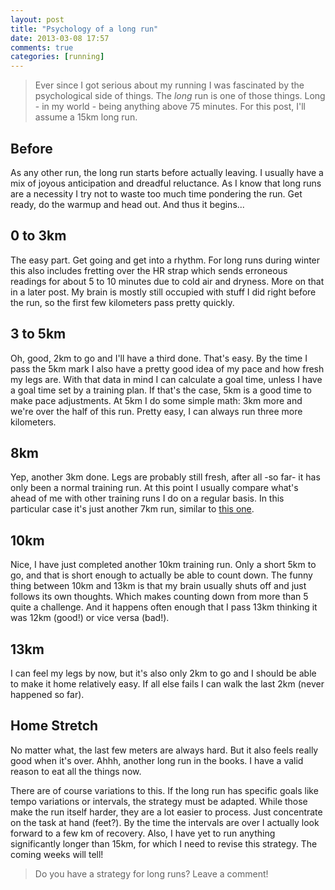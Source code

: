 ```yaml
---
layout: post
title: "Psychology of a long run"
date: 2013-03-08 17:57
comments: true
categories: [running]
---
```

> Ever since I got serious about my running I was fascinated by the psychological side of things. The _long_ run is one of those things.
> Long - in my world - being anything above 75 minutes. For this post, I'll assume a 15km long run.

## Before
As any other run, the long run starts before actually leaving. I usually have
a mix of joyous anticipation and dreadful reluctance. As I know that long runs
are a necessity I try not to waste too much time pondering the run. Get ready,
do the warmup and head out. And thus it begins...
<!-- more -->

## 0 to 3km
The easy part. Get going and get into a rhythm. For long runs during winter this
also includes fretting over the HR strap which sends erroneous readings for about
5 to 10 minutes due to cold air and dryness. More on that in a later post. My
brain is mostly still occupied with stuff I did right before the run, so the
first few kilometers pass pretty quickly.

## 3 to 5km
Oh, good, 2km to go and I'll have a third done. That's easy. By the time I pass
the 5km mark I also have a pretty good idea of my pace and how fresh my legs are.
With that data in mind I can calculate a goal time, unless I have a goal time set
by a training plan. If that's the case, 5km is a good time to make pace adjustments.
At 5km I do some simple math: 3km more and we're over the half of this run.
Pretty easy, I can always run three more kilometers.

## 8km
Yep, another 3km done. Legs are probably still fresh, after all -so far-
it has only been a normal training run. At this point I usually compare what's
ahead of me with other training runs I do on a regular basis. In this particular case
it's just another 7km run, similar to [this one](http://app.strava.com/activities/38548190 "7km on Strava").

## 10km
Nice, I have just completed another 10km training run. Only a short 5km to go,
and that is short enough to actually be able to count down. The funny thing
between 10km and 13km is that my brain usually shuts off and just follows its own
thoughts. Which makes counting down from more than 5 quite a challenge. And it happens
often enough that I pass 13km thinking it was 12km (good!) or vice versa (bad!).

## 13km
I can feel my legs by now, but it's also only 2km to go and I should be able to 
make it home relatively easy. If all else fails I can walk the last 2km (never
happened so far).

## Home Stretch
No matter what, the last few meters are always hard. But it also feels really
good when it's over. Ahhh, another long run in the books. I have a valid reason
to eat all the things now.


There are of course variations to this. If the long run has
specific goals like tempo variations or intervals, the strategy must be
adapted.  While those make the run itself harder, they are a lot easier to
process.  Just concentrate on the task at hand (feet?). By the time the
intervals are over I actually look forward to a few km of recovery.
Also, I have yet to run anything significantly longer than 15km, for which I
need to revise this strategy. The coming weeks will tell!

> Do you have a strategy for long runs? Leave a comment!
